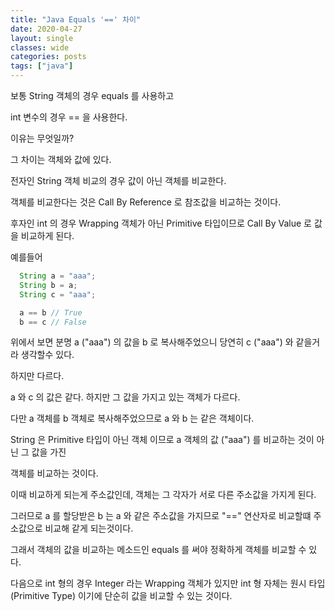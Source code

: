 ```yaml
---
title: "Java Equals '==' 차이"
date: 2020-04-27
layout: single
classes: wide
categories: posts
tags: ["java"]
---
```


보통 String 객체의 경우 equals 를 사용하고

int 변수의 경우 == 을 사용한다.

이유는 무엇일까?

그 차이는 객체와 값에 있다.

전자인 String 객체 비교의 경우 값이 아닌 객체를 비교한다.

객체를 비교한다는 것은 Call By Reference 로 참조값을 비교하는 것이다.

후자인 int 의 경우 Wrapping 객체가 아닌 Primitive 타입이므로 Call By Value 로 값을 비교하게 된다.

예를들어

```java
  String a = "aaa";
  String b = a;
  String c = "aaa";

  a == b // True
  b == c // False
```

위에서 보면 분명 a ("aaa") 의 값을 b 로 복사해주었으니 당연히 c ("aaa") 와 같을거라 생각할수 있다.

하지만 다르다.

a 와 c 의 값은 같다. 하지만 그 값을 가지고 있는 객체가 다르다.

다만 a 객체를 b 객체로 복사해주었으므로 a 와 b 는 같은 객체이다.

String 은 Primitive 타입이 아닌 객체 이므로 a 객체의 값 ("aaa") 를 비교하는 것이 아닌 그 값을 가진

객체를 비교하는 것이다.

이때 비교하게 되는게 주소값인데, 객체는 그 각자가 서로 다른 주소값을 가지게 된다.

그러므로 a 를 할당받은 b 는 a 와 같은 주소값을 가지므로 "==" 연산자로 비교할떄 주소값으로 비교해 같게 되는것이다.

그래서 객체의 값을 비교하는 메소드인 equals 를 써야 정확하게 객체를 비교할 수 있다.

다음으로 int 형의 경우 Integer 라는 Wrapping 객체가 있지만 int 형 자체는 원시 타입 (Primitive Type) 이기에 단순히 값을 비교할 수 있는 것이다.
